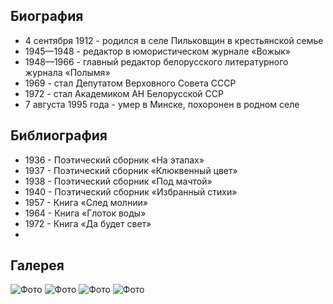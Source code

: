 ﻿---
name: Максим Танк (Евгений Иванович Скурко)
yearsoflife: 04.09.1912—07.08.1995
birthplace: Пильковщина, Минская область
description: Белорусский советский поэт, переводчик, государственный деятель
src: https://upload.wikimedia.org/wikipedia/be/c/c2/MTank.jpg
video: https://www.youtube.com/watch?v=hsAADM21bx8
---

## Биография

- 4 сентября 1912 - родился в селе Пильковщин в крестьянской семье
- 1945—1948 - редактор в юмористическом журнале «Вожык»
- 1948—1966 - главный редактор белорусского литературного журнала «Полымя»
- 1969 - стал Депутатом Верховного Совета СССР
- 1972 - стал Академиком АН Белорусской ССР
- 7 августа 1995 года - умер в Минске, похоронен в родном селе

## Библиография

- 1936 - Поэтический сборник «На этапах»
- 1937 - Поэтический сборник «Клюквенный цвет»
- 1938 - Поэтический сборник «Под мачтой»
- 1940 - Поэтический сборник «Избранный стихи»
- 1957 - Книга «След молнии»
- 1964 - Книга «Глоток воды»
- 1972 - Книга «Да будет свет»
-

## Галерея

![Фото](https://encrypted-tbn0.gstatic.com/images?q=tbn%3AANd9GcSvIN-ceFloLIsozMPCup_HyiF3M7h9Eb6qWd2wrUQZv_4XsWf4)
![Фото](https://encrypted-tbn0.gstatic.com/images?q=tbn%3AANd9GcT77yRBZ5bZQhqp_XYSYHahppozQ61dJCRqyUnRZ4vchuq4CUU5)
![Фото](https://encrypted-tbn0.gstatic.com/images?q=tbn%3AANd9GcSVaIxQbST9Hgf_fyXJ7wBGFvF4PR2OXdRTY6CDpijdXsRkjEv_)
![Фото](https://encrypted-tbn0.gstatic.com/images?q=tbn%3AANd9GcRPVm4TXt4w3s1nC7xMEZds-FkmJgUl6Ee9WXghdOG3m3g7YWKC)
